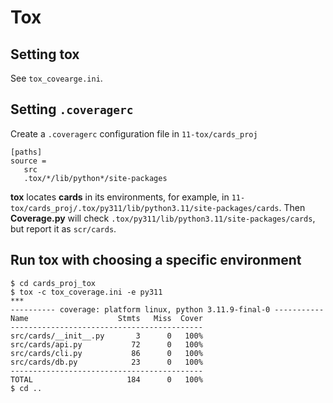 # Tox

## Setting tox

See `tox_covearge.ini`.

## Setting `.coveragerc`

Create a `.coveragerc` configuration file in `11-tox/cards_proj`
```
[paths]
source = 
   src
   .tox/*/lib/python*/site-packages
```

**tox** locates **cards** in its environments, for example, in `11-tox/cards_proj/.tox/py311/lib/python3.11/site-packages/cards`.
Then **Coverage.py** will check `.tox/py311/lib/python3.11/site-packages/cards`, but report it as `scr/cards`.

## Run tox with choosing a specific environment
```unix
$ cd cards_proj_tox
$ tox -c tox_coverage.ini -e py311
***
---------- coverage: platform linux, python 3.11.9-final-0 -----------
Name                    Stmts   Miss  Cover
-------------------------------------------
src/cards/__init__.py       3      0   100%
src/cards/api.py           72      0   100%
src/cards/cli.py           86      0   100%
src/cards/db.py            23      0   100%
-------------------------------------------
TOTAL                     184      0   100%
$ cd ..
```